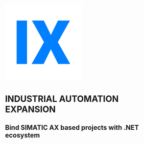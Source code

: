 ![](_media/readme/logo-color-sm.png)

# INDUSTRIAL AUTOMATION EXPANSION
## Bind SIMATIC AX based projects with .NET ecosystem

